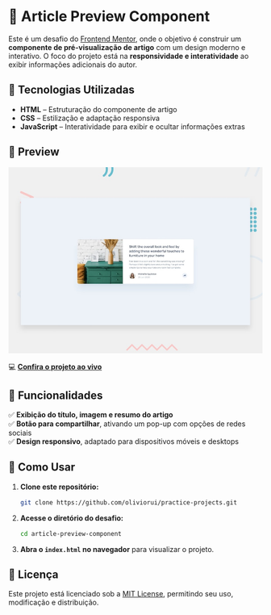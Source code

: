 # 📰 Article Preview Component  

Este é um desafio do [Frontend Mentor](https://www.frontendmentor.io/), onde o objetivo é construir um **componente de pré-visualização de artigo** com um design moderno e interativo. O foco do projeto está na **responsividade e interatividade** ao exibir informações adicionais do autor.  

## 🚀 Tecnologias Utilizadas  

- **HTML** – Estruturação do componente de artigo  
- **CSS** – Estilização e adaptação responsiva  
- **JavaScript** – Interatividade para exibir e ocultar informações extras  

## 📸 Preview  

![Article Preview Component Preview](./design/desktop-preview.jpg)  

💻 **[Confira o projeto ao vivo](https://oliviorui.github.io/practice-projects/html-css-js/article-preview-component/index.html)**

## 📌 Funcionalidades  

✅ **Exibição do título, imagem e resumo do artigo**  
✅ **Botão para compartilhar**, ativando um pop-up com opções de redes sociais  
✅ **Design responsivo**, adaptado para dispositivos móveis e desktops  

## 📂 Como Usar  

1. **Clone este repositório:**  
   ```bash
   git clone https://github.com/oliviorui/practice-projects.git
   ```  
2. **Acesse o diretório do desafio:**  
   ```bash
   cd article-preview-component
   ```  
3. **Abra o `index.html` no navegador** para visualizar o projeto.  

## 📜 Licença  

Este projeto está licenciado sob a [MIT License](LICENSE), permitindo seu uso, modificação e distribuição.  